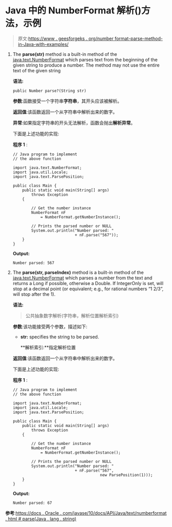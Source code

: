 # Java 中的 NumberFormat 解析()方法，示例

> 原文:[https://www . geesforgeks . org/number format-parse-method-in-Java-with-examples/](https://www.geeksforgeeks.org/numberformat-parse-method-in-java-with-examples/)

1.  The **parse(str)** method is a built-in method of the [java.text.NumberFormat](https://www.geeksforgeeks.org/numberformat-class-java/) which parses text from the beginning of the given string to produce a number. The method may not use the entire text of the given string

    **语法:**

    ```
    public Number parse?(String str)
    ```

    **参数**:函数接受一个字符串**字符串**，其开头应该被解析。

    **返回值**:该函数返回一个从字符串中解析出来的数字。

    **异常**:如果指定字符串的开头无法解析，函数会抛出**解析异常**。

    下面是上述功能的实现:

    **程序 1** :

    ```
    // Java program to implement
    // the above function

    import java.text.NumberFormat;
    import java.util.Locale;
    import java.text.ParsePosition;

    public class Main {
        public static void main(String[] args)
            throws Exception
        {

            // Get the number instance
            NumberFormat nF
                = NumberFormat.getNumberInstance();

            // Prints the parsed number or NULL
            System.out.println("Number parsed: "
                               + nF.parse("567"));
        }
    }
    ```

    **Output:**

    ```
    Number parsed: 567

    ```

2.  The **parse(str, parseIndex)** method is a built-in method of the [java.text.NumberFormat](https://www.geeksforgeeks.org/numberformat-class-java/) which parses a number from the text and returns a Long if possible, otherwise a Double. If IntegerOnly is set, will stop at a decimal point (or equivalent; e.g., for rational numbers “1 2/3”, will stop after the 1).

    **语法:**

    > 公共抽象数字解析(字符串，解析位置解析索引)

    **参数**:该功能接受两个参数，描述如下:

    *   **str:** specifies the string to be parsed.

        **解析索引:**指定解析位置

    **返回值**:该函数返回一个从字符串中解析出来的数字。

    下面是上述功能的实现:

    **程序 1** :

    ```
    // Java program to implement
    // the above function

    import java.text.NumberFormat;
    import java.util.Locale;
    import java.text.ParsePosition;

    public class Main {
        public static void main(String[] args)
            throws Exception
        {

            // Get the number instance
            NumberFormat nF
                = NumberFormat.getNumberInstance();

            // Prints the parsed number or NULL
            System.out.println("Number parsed: "
                               + nF.parse("567",
                                          new ParsePosition(1)));
        }
    }
    ```

    **Output:**

    ```
    Number parsed: 67

    ```

**参考**:[https://docs . Oracle . com/javase/10/docs/API/Java/text/numberformat . html # parse(Java . lang . string)](https://docs.oracle.com/javase/10/docs/api/java/text/NumberFormat.html#parse(java.lang.String))